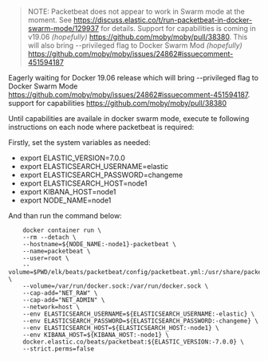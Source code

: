 > NOTE: Packetbeat does not appear to work in Swarm mode at the moment. See https://discuss.elastic.co/t/run-packetbeat-in-docker-swarm-mode/129937 for details. Support for capabilities is coming in v19.06 _(hopefully)_ https://github.com/moby/moby/pull/38380. This will also bring --privileged flag to Docker Swarm Mod _(hopefully)_ https://github.com/moby/moby/issues/24862#issuecomment-451594187

Eagerly waiting for Docker 19.06 release which will bring --privileged flag to Docker Swarm Mode https://github.com/moby/moby/issues/24862#issuecomment-451594187. support for capabilities https://github.com/moby/moby/pull/38380

Until capabilities are availale in docker swarm mode, execute te following instructions on each node where packetbeat is required:

Firstly, set the system variables as needed:
- export ELASTIC_VERSION=7.0.0
- export ELASTICSEARCH_USERNAME=elastic
- export ELASTICSEARCH_PASSWORD=changeme
- export ELASTICSEARCH_HOST=node1
- export KIBANA_HOST=node1
- export NODE_NAME=node1

And than run the command below:
```
    docker container run \
    --rm --detach \
    --hostname=${NODE_NAME:-node1}-packetbeat \
    --name=packetbeat \
    --user=root \
    --volume=$PWD/elk/beats/packetbeat/config/packetbeat.yml:/usr/share/packetbeat/packetbeat.yml \
    --volume=/var/run/docker.sock:/var/run/docker.sock \
    --cap-add="NET_RAW" \
    --cap-add="NET_ADMIN" \
    --network=host \
    --env ELASTICSEARCH_USERNAME=${ELASTICSEARCH_USERNAME:-elastic} \
    --env ELASTICSEARCH_PASSWORD=${ELASTICSEARCH_PASSWORD:-changeme} \
    --env ELASTICSEARCH_HOST=${ELASTICSEARCH_HOST:-node1} \
    --env KIBANA_HOST=${KIBANA_HOST:-node1} \
    docker.elastic.co/beats/packetbeat:${ELASTIC_VERSION:-7.0.0} \
    --strict.perms=false
```
